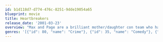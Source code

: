 ```yaml
---
id: b1d118d7-d774-476c-8251-9dde19054a65
blueprint: movie
title: Heartbreakers
release_date: '2001-03-23'
overview: "Max and Page are a brilliant mother/daughter con team who have their grift down to a fine science. Max targets wealthy, willing men and marries them. Page then seduces them, and Max catches her husband in the act. Then it's off to palimony city and the next easy mark."
genres: '[{"id": 80, "name": "Crime"}, {"id": 35, "name": "Comedy"}, {"id": 10749, "name": "Romance"}]'
---
```

